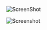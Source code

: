 
![ScreenShot](https://raw.github.com/ibuu31/weather_app/master/C:\Users\91760\Pictures\screenshot_image\Screenshot_1.png)

![Screenshot](screenshot.png)

